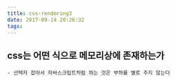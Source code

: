 ```yaml
---
title: css-rendering3
date: 2017-09-14 20:26:32
tags:
---
```


## css는 어떤 식으로 메모리상에 존재하는가
    - 선택자 잡아서 자바스크립트처럼 하는 것은 부하를 별로 주지 않는다
    
    